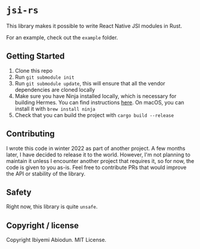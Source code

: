 # `jsi-rs`

This library makes it possible to write React Native JSI modules in Rust.

For an example, check out the `example` folder.

## Getting Started

1. Clone this repo
2. Run `git submodule init`
3. Run `git submodule update`, this will ensure that all the vendor dependencies are cloned locally
4. Make sure you have Ninja installed locally, which is necessary for building Hermes. You can find instructions [here](https://github.com/ninja-build/ninja/wiki/Pre-built-Ninja-packages). On macOS, you can install it with `brew install ninja`
5. Check that you can build the project with `cargo build --release`

## Contributing

I wrote this code in winter 2022 as part of another project. A few months later,
I have decided to release it to the world. However, I'm not planning to maintain
it unless I encounter another project that requires it, so for now, the code is
given to you as-is. Feel free to contribute PRs that would improve the API or
stability of the library.

## Safety

Right now, this library is quite `unsafe`.

## Copyright / license

Copyright Ibiyemi Abiodun. MIT License.

